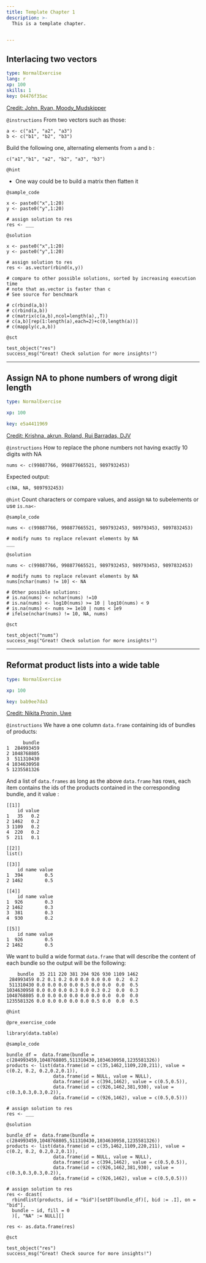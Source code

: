 ```yaml
---
title: Template Chapter 1
description: >-
  This is a template chapter.


---
```

## Interlacing two vectors

```yaml
type: NormalExercise
lang: r
xp: 100
skills: 1
key: 04476f35ac
```

[Credit: John, Ryan, Moody_Mudskipper][1]

[1]: https://stackoverflow.com/questions/50516915/interlacing-two-vectors/50517503

`@instructions`
From two vectors such as those:

    a <- c("a1", "a2", "a3")
    b <- c("b1", "b2", "b3")

Build the following one, alternating elements from `a` and `b` :

    c("a1","b1", "a2", "b2", "a3", "b3")

`@hint`
- One way could be to build a matrix then flatten it


`@sample_code`
```{r}
x <- paste0("x",1:20)
y <- paste0("y",1:20)

# assign solution to res
res <- ___
```
`@solution`
```{r}
x <- paste0("x",1:20)
y <- paste0("y",1:20)

# assign solution to res
res <- as.vector(rbind(x,y))

# compare to other possible solutions, sorted by increasing execution time
# note that as.vector is faster than c
# See source for benchmark

# c(rbind(a,b))
# c(rbind(a,b))
# c(matrix(c(a,b),ncol=length(a),,T))
# c(a,b)[rep(1:length(a),each=2)+c(0,length(a))]
# c(mapply(c,a,b))
```
`@sct`
```{r}
test_object("res")
success_msg("Great! Check solution for more insights!")
```





---
## Assign NA to phone numbers of wrong digit length

```yaml
type: NormalExercise

xp: 100

key: e5a4411969
```

[Credit: Krishna, akrun, Roland, Rui Barradas, DJV][1]

[1]: https://stackoverflow.com/questions/50501950/replace-the-phone-numbers-not-having-exactly-10-digits

`@instructions`
How to replace the phone numbers not having exactly 10 digits with NA

    nums <- c(99887766, 998877665521, 9897932453)

Expected output:

    c(NA, NA, 9897932453)

`@hint`
Count characters or compare values, and assign `NA` to subelements or use `is.na<-`


`@sample_code`
```{r}
nums <- c(99887766, 998877665521, 9897932453, 989793453, 9897832453)

# modify nums to replace relevant elements by NA
___
```
`@solution`
```{r}
nums <- c(99887766, 998877665521, 9897932453, 989793453, 9897832453)

# modify nums to replace relevant elements by NA
nums[nchar(nums) != 10] <- NA

# Other possible solutions:
# is.na(nums) <- nchar(nums) !=10
# is.na(nums) <- log10(nums) >= 10 | log10(nums) < 9
# is.na(nums) <- nums >= 1e10 | nums < 1e9
# ifelse(nchar(nums) != 10, NA, nums)
```
`@sct`
```{r}
test_object("nums")
success_msg("Great! Check solution for more insights!")
```





---
## Reformat product lists into a wide table

```yaml
type: NormalExercise

xp: 100

key: bab9ee7da3
```

[Credit: Nikita Pronin,  Uwe][1]

[1]: https://stackoverflow.com/questions/50464389/make-a-named-table-from-list-of-dataframes

`@instructions`
We have a one column `data.frame` containing ids of bundles of products:

          bundle
    1  284993459
    2 1048768805
    3  511310430
    4 1034630958
    5 1235581326

And a list of `data.frames` as long as the above `data.frame` has rows, each item contains the ids of the products contained in the corresponding bundle, and it value :

    [[1]]
        id value
    1   35   0.2
    2 1462   0.2
    3 1109   0.2
    4  220   0.2
    5  211   0.1
    
    [[2]]
    list()
    
    [[3]]
        id name value
    1  394        0.5
    2 1462        0.5
    
    [[4]]
        id name value
    1  926        0.3
    2 1462        0.3
    3  381        0.3
    4  930        0.2
    
    [[5]]
        id name value
    1  926        0.5
    2 1462        0.5
    

We want to build a wide format `data.frame` that will describe the content of each bundle so the output will be the following:

        bundle  35 211 220 381 394 926 930 1109 1462
     284993459 0.2 0.1 0.2 0.0 0.0 0.0 0.0  0.2  0.2
     511310430 0.0 0.0 0.0 0.0 0.5 0.0 0.0  0.0  0.5
    1034630958 0.0 0.0 0.0 0.3 0.0 0.3 0.2  0.0  0.3
    1048768805 0.0 0.0 0.0 0.0 0.0 0.0 0.0  0.0  0.0
    1235581326 0.0 0.0 0.0 0.0 0.0 0.5 0.0  0.0  0.5

`@hint`


`@pre_exercise_code`
```{r}
library(data.table)
```
`@sample_code`
```{r}
bundle_df =  data.frame(bundle =  c(284993459,1048768805,511310430,1034630958,1235581326))
products <- list(data.frame(id = c(35,1462,1109,220,211), value = c(0.2, 0.2, 0.2,0.2,0.1)), 
                 data.frame(id = NULL, value = NULL), 
                 data.frame(id = c(394,1462), value = c(0.5,0.5)),
                 data.frame(id = c(926,1462,381,930), value = c(0.3,0.3,0.3,0.2)),
                 data.frame(id = c(926,1462), value = c(0.5,0.5)))

# assign solution to res
res <- ___
```
`@solution`
```{r}
bundle_df =  data.frame(bundle =  c(284993459,1048768805,511310430,1034630958,1235581326))
products <- list(data.frame(id = c(35,1462,1109,220,211), value = c(0.2, 0.2, 0.2,0.2,0.1)), 
                 data.frame(id = NULL, value = NULL), 
                 data.frame(id = c(394,1462), value = c(0.5,0.5)),
                 data.frame(id = c(926,1462,381,930), value = c(0.3,0.3,0.3,0.2)),
                 data.frame(id = c(926,1462), value = c(0.5,0.5)))

# assign solution to res
res <- dcast(
  rbindlist(products, id = "bid")[setDT(bundle_df)[, bid := .I], on = "bid"], 
  bundle ~ id, fill = 0
  )[, "NA" := NULL][]

res <- as.data.frame(res)
```
`@sct`
```{r}
test_object("res")
success_msg("Great! Check source for more insights!")
```



